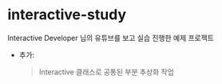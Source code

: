 # interactive-study

Interactive Developer 님의 유튜브를 보고 실습 진행한 예제 프로젝트

-   추가:
    > Interactive 클래스로 공통된 부분 추상화 작업
